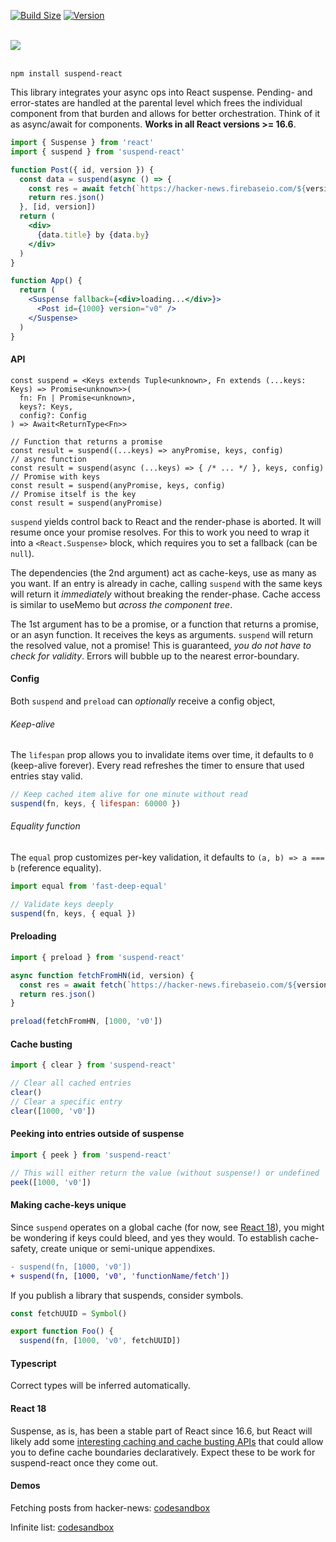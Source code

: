[![Build Size](https://img.shields.io/bundlephobia/minzip/suspend-react@0.0.8?label=bundle%20size&style=flat&colorA=000000&colorB=000000)](https://bundlephobia.com/result?p=suspend-react)
[![Version](https://img.shields.io/npm/v/suspend-react?style=flat&colorA=000000&colorB=000000)](https://www.npmjs.com/package/suspend-react)

<br />
<a href="https://github.com/pmndrs/suspend-react"><img src="https://github.com/pmndrs/suspend-react/blob/main/hero.svg?raw=true" /></a>
<br />
<br />

```shell
npm install suspend-react
```

This library integrates your async ops into React suspense. Pending- and error-states are handled at the parental level which frees the individual component from that burden and allows for better orchestration. Think of it as async/await for components. **Works in all React versions >= 16.6**.

```jsx
import { Suspense } from 'react'
import { suspend } from 'suspend-react'

function Post({ id, version }) {
  const data = suspend(async () => {
    const res = await fetch(`https://hacker-news.firebaseio.com/${version}/item/${id}.json`)
    return res.json()    
  }, [id, version])
  return (
    <div>
      {data.title} by {data.by}
    </div>
  )
}

function App() {
  return (
    <Suspense fallback={<div>loading...</div>}>
      <Post id={1000} version="v0" />
    </Suspense>
  )
}
```

#### API

```tsx
const suspend = <Keys extends Tuple<unknown>, Fn extends (...keys: Keys) => Promise<unknown>>(
  fn: Fn | Promise<unknown>,
  keys?: Keys,
  config?: Config
) => Await<ReturnType<Fn>>
```

```tsx
// Function that returns a promise
const result = suspend((...keys) => anyPromise, keys, config)
// async function
const result = suspend(async (...keys) => { /* ... */ }, keys, config)
// Promise with keys
const result = suspend(anyPromise, keys, config)
// Promise itself is the key
const result = suspend(anyPromise)
```

`suspend` yields control back to React and the render-phase is aborted. It will resume once your promise resolves. For this to work you need to wrap it into a `<React.Suspense>` block, which requires you to set a fallback (can be `null`).

The dependencies (the 2nd argument) act as cache-keys, use as many as you want. If an entry is already in cache, calling `suspend` with the same keys will return it _immediately_ without breaking the render-phase. Cache access is similar to useMemo but *across the component tree*.

The 1st argument has to be a promise, or a function that returns a promise, or an asyn function. It receives the keys as arguments. `suspend` will return the resolved value, not a promise! This is guaranteed, *you do not have to check for validity*. Errors will bubble up to the nearest error-boundary.

#### Config

Both `suspend` and `preload` can _optionally_ receive a config object,

###### Keep-alive

The `lifespan` prop allows you to invalidate items over time, it defaults to `0` (keep-alive forever). Every read refreshes the timer to ensure that used entries stay valid.

```jsx
// Keep cached item alive for one minute without read
suspend(fn, keys, { lifespan: 60000 })
```

###### Equality function

The `equal` prop customizes per-key validation, it defaults to `(a, b) => a === b` (reference equality).

```jsx
import equal from 'fast-deep-equal'

// Validate keys deeply
suspend(fn, keys, { equal })
```

#### Preloading

```jsx
import { preload } from 'suspend-react'

async function fetchFromHN(id, version) {
  const res = await fetch(`https://hacker-news.firebaseio.com/${version}/item/${id}.json`)
  return res.json()
}

preload(fetchFromHN, [1000, 'v0'])
```

#### Cache busting

```jsx
import { clear } from 'suspend-react'

// Clear all cached entries
clear()
// Clear a specific entry
clear([1000, 'v0'])
```

#### Peeking into entries outside of suspense

```jsx
import { peek } from 'suspend-react'

// This will either return the value (without suspense!) or undefined
peek([1000, 'v0'])
```

#### Making cache-keys unique

Since `suspend` operates on a global cache (for now, see [React 18](#react-18)), you might be wondering if keys could bleed, and yes they would. To establish cache-safety, create unique or semi-unique appendixes.

```diff
- suspend(fn, [1000, 'v0'])
+ suspend(fn, [1000, 'v0', 'functionName/fetch'])
```

If you publish a library that suspends, consider symbols.

```jsx
const fetchUUID = Symbol()

export function Foo() {
  suspend(fn, [1000, 'v0', fetchUUID])
```

#### Typescript

Correct types will be inferred automatically.

#### React 18

Suspense, as is, has been a stable part of React since 16.6, but React will likely add some [interesting caching and cache busting APIs](https://github.com/reactwg/react-18/discussions/25) that could allow you to define cache boundaries declaratively. Expect these to be work for suspend-react once they come out.

#### Demos

Fetching posts from hacker-news: [codesandbox](https://codesandbox.io/s/use-asset-forked-yb62q)

Infinite list: [codesandbox](https://codesandbox.io/s/use-asset-infinite-list-forked-cwvs7)

